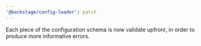 ```yaml
---
'@backstage/config-loader': patch
---
```


Each piece of the configuration schema is now validate upfront, in order to produce more informative errors.
